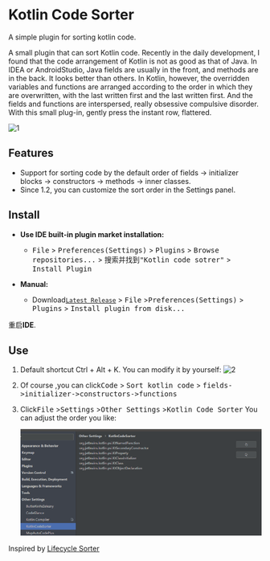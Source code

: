 # Kotlin Code Sorter

A simple plugin for sorting kotlin code.

  A small plugin that can sort Kotlin code. Recently in the daily development, I found that the code arrangement of Kotlin is not as good as that of Java. In IDEA or AndroidStudio, Java fields are usually in the front, and methods are in the back. It looks better than others. In Kotlin, however, the overridden variables and functions are arranged according to the order in which they are overwritten, with the last written first and the last written first. And the fields and functions are interspersed, really obsessive compulsive disorder.
   With this small plug-in, gently press the instant row, flattered.

![1](./img/1.gif)

## Features

-   Support for sorting code by the default order of fields -> initializer blocks -> constructors -> methods -> inner classes.
-   Since 1.2, you can customize the sort order in the Settings panel.

## Install

- **Use IDE built-in plugin market installation:**
  - <kbd>File</kbd> > <kbd>Preferences(Settings)</kbd> > <kbd>Plugins</kbd> > <kbd>Browse repositories...</kbd> > <kbd>搜索并找到"Kotlin code sotrer"</kbd> > <kbd>Install Plugin</kbd>

- **Manual:**
  - Download[`Latest Release`][latest-release] > <kbd>File</kbd> ><kbd>Preferences(Settings)</kbd> > <kbd>Plugins</kbd> > <kbd>Install plugin from disk...</kbd>

重启**IDE**.

## Use

1. Default shortcut Ctrl + Alt + K. You can modify it by yourself:
   ![2](./img/2.png)
   
2. Of course ,you can click<kbd>Code</kbd> > <kbd>Sort kotlin code</kbd> > <kbd>fields->initializer->constructors->functions</kbd> 

3. Click<kbd>File</kbd> ><kbd>Settings</kbd> ><kbd>Other Settings</kbd> ><kbd>Kotlin Code Sorter</kbd> You can adjust the order you like:

   ![3](./img/3.png)

   


Inspired by [Lifecycle Sorter](https://plugins.jetbrains.com/plugin/7742-lifecycle-sorter)

[latest-release]: https://plugins.jetbrains.com/plugin/11163-kotlin-code-sorter

